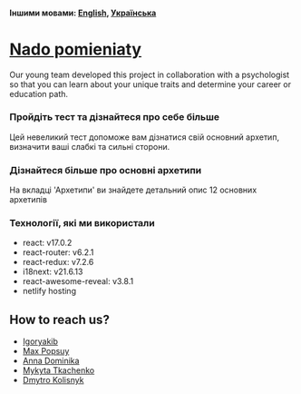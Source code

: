 #### Іншими мовами: [English](./README.en.md), [Українська](./README.md)

# [Nado pomieniaty](https://unreal-me.com/)


Our young team developed this project in collaboration with a psychologist so that you can learn about your unique traits and determine your career or education path.
 

### Пройдіть тест та дізнайтеся про себе більше

Цей невеликий тест допоможе вам дізнатися свій основний архетип, визначити ваші слабкі та сильні сторони.

### Дізнайтеся більше про основні архетипи

На вкладці 'Архетипи' ви знайдете детальний опис 12 основних архетипів

### Технології, які ми використали

- react: v17.0.2
- react-router: v6.2.1
- react-redux: v7.2.6
- i18next: v21.6.13
- react-awesome-reveal: v3.8.1
- netlify hosting

## How to reach us?

- [Igoryakib](https://github.com/Igoryakib)
- [Max Popsuy](https://github.com/MaxPopsuy)
- [Anna Dominika](https://github.com/Anna-Dominika1)
- [Mykyta Tkachenko](https://github.com/MykytaTkachenko)
- [Dmytro Kolisnyk](https://github.com/DmytroKolisnyk2)

